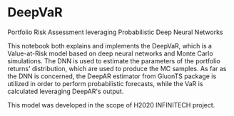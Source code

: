 # DeepVaR
Portfolio Risk Assessment leveraging Probabilistic Deep Neural Networks

This notebook both explains and implements the DeepVaR, which is a Value-at-Risk model based on deep neural networks and Monte Carlo simulations.
The DNN is used to estimate the parameters of the portfolio returns' distribution, which are used to produce the MC samples. 
As far as the DNN is concerned, the DeepAR estimator from GluonTS package is utilized in order to perform probabilistic forecasts, 
while the VaR is calculated leveraging DeepAR's output.

This model was developed in the scope of H2020 INFINITECH project.

